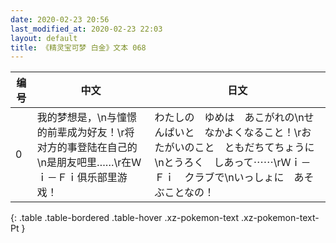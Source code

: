 ```yaml
---
date: 2020-02-23 20:56
last_modified_at: 2020-02-23 22:03
layout: default
title: 《精灵宝可梦 白金》文本 068
---
```

| 编号 | 中文 | 日文 |
| ---- | ---- | ---- |
| 0 | 我的梦想是，\n与憧憬的前辈成为好友！\r将对方的事登陆在自己的\n是朋友吧里……\r在Ｗｉ－Ｆｉ俱乐部里游戏！ | わたしの　ゆめは　あこがれの\nせんぱいと　なかよくなること！\rおたがいのこと　ともだちてちょうに\nとうろく　しあって⋯⋯\rＷｉ－Ｆｉ　クラブで\nいっしょに　あそぶことなの！ |
{: .table .table-bordered .table-hover .xz-pokemon-text .xz-pokemon-text-Pt }